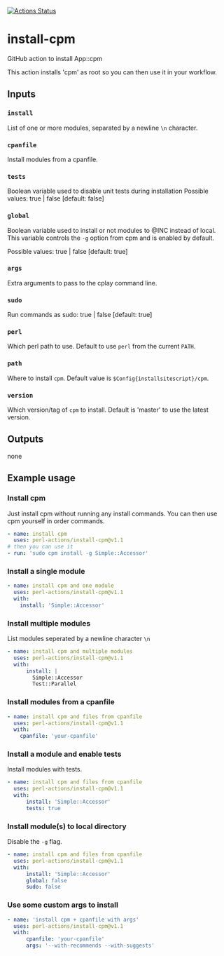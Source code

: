 [![Actions Status](https://github.com/perl-actions/install-cpm/workflows/check/badge.svg)](https://github.com/perl-actions/install-cpm/actions)

# install-cpm

GitHub action to install App::cpm

This action installs 'cpm' as root so you can then use it in your workflow.

## Inputs

### `install`

List of one or more modules, separated by a newline `\n` character.

### `cpanfile`

Install modules from a cpanfile.

### `tests`

Boolean variable used to disable unit tests during installation
Possible values: true | false [default: false]

### `global`

Boolean variable used to install or not modules to @INC instead of local.
This variable controls the `-g` option from cpm and is enabled by default.

Possible values: true | false [default: true]

### `args`

Extra arguments to pass to the cplay command line.

### `sudo`

Run commands as sudo: true | false [default: true]

### `perl`

Which perl path to use. Default to use `perl` from the current `PATH`.

### `path`

Where to install `cpm`. Default value is `$Config{installsitescript}/cpm`.

### `version`

Which version/tag of `cpm` to install. Default is 'master' to use the latest version.

## Outputs

none

## Example usage

### Install cpm

Just install cpm without running any install commands.
You can then use cpm yourself in order commands.

```yaml
- name: install cpm
  uses: perl-actions/install-cpm@v1.1
# then you can use it
- run: 'sudo cpm install -g Simple::Accessor'
```

### Install a single module

```yaml
- name: install cpm and one module
  uses: perl-actions/install-cpm@v1.1
  with:
    install: 'Simple::Accessor'
```

### Install multiple modules

List modules seperated by a newline character `\n`

```yaml
- name: install cpm and multiple modules
  uses: perl-actions/install-cpm@v1.1
  with:
      install: |
        Simple::Accessor
        Test::Parallel
```

### Install modules from a cpanfile

```yaml
- name: install cpm and files from cpanfile
  uses: perl-actions/install-cpm@v1.1
  with:
    cpanfile: 'your-cpanfile'
```

### Install a module and enable tests

Install modules with tests.

```yaml
- name: install cpm and files from cpanfile
  uses: perl-actions/install-cpm@v1.1
  with:
      install: 'Simple::Accessor'
      tests: true
```

### Install module(s) to local directory

Disable the `-g` flag.

```yaml
- name: install cpm and files from cpanfile
  uses: perl-actions/install-cpm@v1.1
  with:
      install: 'Simple::Accessor'
      global: false
      sudo: false
```

### Use some custom args to install

```yaml
- name: 'install cpm + cpanfile with args'
  uses: perl-actions/install-cpm@v1.1
  with:
      cpanfile: 'your-cpanfile'
      args: '--with-recommends --with-suggests'
```
